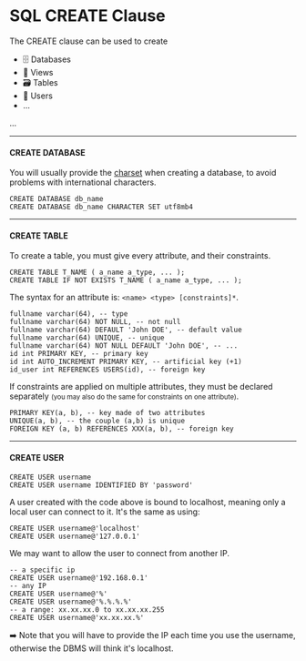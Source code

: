 # SQL CREATE Clause

<div class="row row-cols-md-2"><div>

The CREATE clause can be used to create

* 🗄️ Databases
* 📄 Views
* 🗃️ Tables
* 🧑 Users
* ...
</div><div>

...
</div></div>

<hr class="sep-both">

#### CREATE DATABASE

<div class="row row-cols-md-2"><div>

You will usually provide the [charset](/operating-systems/others/architecture/index.md#strings-) when creating a database, to avoid problems with international characters.

```sql!
CREATE DATABASE db_name 
CREATE DATABASE db_name CHARACTER SET utf8mb4
```
</div><div>
</div></div>

<hr class="sep-both">

#### CREATE TABLE

<div class="row row-cols-md-2"><div>

To create a table, you must give every attribute, and their constraints.

```sql!
CREATE TABLE T_NAME ( a_name a_type, ... );
CREATE TABLE IF NOT EXISTS T_NAME ( a_name a_type, ... );
```

The syntax for an attribute is: `<name> <type> [constraints]*`.

```sql!
fullname varchar(64), -- type
fullname varchar(64) NOT NULL, -- not null
fullname varchar(64) DEFAULT 'John DOE', -- default value
fullname varchar(64) UNIQUE, -- unique
fullname varchar(64) NOT NULL DEFAULT 'John DOE', -- ...
id int PRIMARY KEY, -- primary key
id int AUTO_INCREMENT PRIMARY KEY, -- artificial key (+1)
id_user int REFERENCES USERS(id), -- foreign key
```
</div><div>

If constraints are applied on multiple attributes, they must be declared separately <small>(you may also do the same for constraints on one attribute)</small>.

```sql!
PRIMARY KEY(a, b), -- key made of two attributes
UNIQUE(a, b), -- the couple (a,b) is unique
FOREIGN KEY (a, b) REFERENCES XXX(a, b), -- foreign key
```
</div></div>


<hr class="sep-both">

#### CREATE USER

<div class="row row-cols-md-2"><div>

```sql!
CREATE USER username
CREATE USER username IDENTIFIED BY 'password'
```

A user created with the code above is bound to localhost, meaning only a local user can connect to it. It's the same as using:

```sql!
CREATE USER username@'localhost'
CREATE USER username@'127.0.0.1'
```
</div><div>

We may want to allow the user to connect from another IP.

```sql!
-- a specific ip
CREATE USER username@'192.168.0.1'
-- any IP
CREATE USER username@'%'
CREATE USER username@'%.%.%.%'
-- a range: xx.xx.xx.0 to xx.xx.xx.255
CREATE USER username@'xx.xx.xx.%'
```

➡️ Note that you will have to provide the IP each time you use the username, otherwise the DBMS will think it's localhost.
</div></div>

